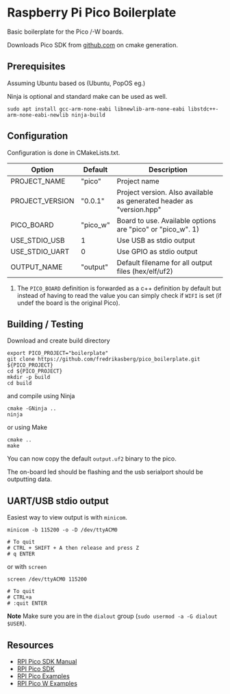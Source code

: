 # Raspberry Pi Pico Boilerplate

Basic boilerplate for the Pico /-W boards.

Downloads Pico SDK from [github.com](https://github.com/raspberrypi/pico-sdk) on cmake generation.

## Prerequisites

Assuming Ubuntu based os (Ubuntu, PopOS eg.)

Ninja is optional and standard make can be used as well.

```
sudo apt install gcc-arm-none-eabi libnewlib-arm-none-eabi libstdc++-arm-none-eabi-newlib ninja-build
```

## Configuration

Configuration is done in CMakeLists.txt.

| Option          | Default  | Description                                                          |
|-----------------|----------|----------------------------------------------------------------------|
| PROJECT_NAME    | "pico"   | Project name                                                         |
| PROJECT_VERSION | "0.0.1"  | Project version. Also available as generated header as "version.hpp" |
| PICO_BOARD      | "pico_w" | Board to use. Available options are "pico" or "pico_w". 1)           |
| USE_STDIO_USB   | 1        | Use USB as stdio output                                              |
| USE_STDIO_UART  | 0        | Use GPIO as stdio output                                             |
| OUTPUT_NAME     | "output" | Default filename for all output files (hex/elf/uf2)                  |

1) The `PICO_BOARD` definition is forwarded as a c++ definition by default but instead of having to read the value you 
can simply check if `WIFI` is set (if undef the board is the original Pico).

## Building / Testing

Download and create build directory

```
export PICO_PROJECT="boilerplate"
git clone https://github.com/fredrikasberg/pico_boilerplate.git ${PICO_PROJECT}
cd ${PICO_PROJECT}
mkdir -p build
cd build
```

and compile using Ninja

```
cmake -GNinja ..
ninja
```

or using Make
```
cmake ..
make
```

You can now copy the default `output.uf2` binary to the pico. 

The on-board led should be flashing and the usb serialport should be outputting data.

## UART/USB stdio output

Easiest way to view output is with `minicom`.

```
minicom -b 115200 -o -D /dev/ttyACM0

# To quit
# CTRL + SHIFT + A then release and press Z
# q ENTER
```

or with `screen`

```
screen /dev/ttyACM0 115200

# To quit
# CTRL+a 
# :quit ENTER
```

**Note** Make sure you are in the `dialout` group (`sudo usermod -a -G dialout $USER`).

## Resources

* [RPI Pico SDK Manual](https://datasheets.raspberrypi.com/pico/raspberry-pi-pico-c-sdk.pdf)
* [RPI Pico SDK](https://github.com/raspberrypi/pico-sdk)
* [RPI Pico Examples](https://github.com/raspberrypi/pico-examples)
* [RPI Pico W Examples](https://github.com/raspberrypi/pico-examples/tree/master/pico_w)